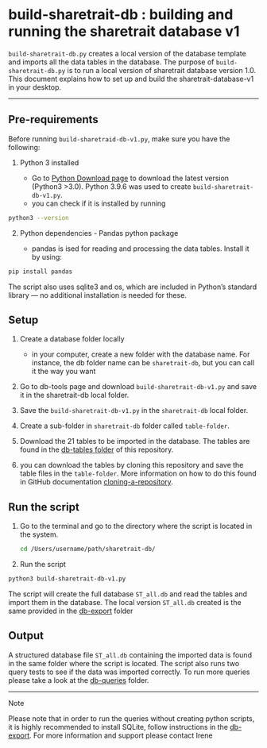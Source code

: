 # build-sharetrait-db : building and running the sharetrait database v1

`build-sharetrait-db.py` creates a local version of the database template and imports all the data tables in the database. 
The purpose of `build-sharetrait-db.py` is to run a local version of sharetrait database version 1.0. 
This document explains how to set up and build the sharetrait-database-v1 in your desktop.

---
## Pre-requirements

Before running `build-sharetraid-db-v1.py`, make sure you have the following:

1. Python 3 installed
   
   - Go to [Python Download page](https://www.python.org/downloads/) to download the latest version (Python3 >3.0). Python 3.9.6 was used to create `build-sharetrait-db-v1.py`.
   - you can check if it is installed by running
  ```bash
  python3 --version
  ```

2. Python dependencies - Pandas python package
   
   - pandas is ised for reading and processing the data tables. Install it by using:
  
  ```bash
  pip install pandas
  ```

The script also uses sqlite3 and os, which are included in Python’s standard library — no additional installation is needed for these.

## Setup

1. Create a database folder locally
   
   - in your computer, create a new folder with the database name. For instance, the db folder name can be `sharetrait-db`, but you can call it the way you want
     
2. Go to db-tools page and download `build-sharetrait-db-v1.py` and save it in the sharetrait-db local folder.

3. Save the `build-sharetrait-db-v1.py` in the `sharetrait-db` local folder.
   
4. Create a sub-folder in `sharetrait-db` folder called `table-folder`.
   
5. Download the 21 tables to be imported in the database. The tables are found in the [db-tables folder](https://github.com/ShareTraitProject/ShareTraitDatabase/tree/main/sharetrait-database-v1/db-tables) of this repository.
   
6. you can download the tables by cloning this repository and save the table files in the `table-folder`. More information on how to do this found in GitHub documentation [cloning-a-repository](https://docs.github.com/en/repositories/creating-and-managing-repositories/cloning-a-repository).

## Run the script

1. Go to the terminal and go to the directory where the script is located in the system.

   ```bash
   cd /Users/username/path/sharetrait-db/
   ```

2. Run the script

  ```bash
  python3 build-sharetrait-db-v1.py
  ```

The script will create the full database `ST_all.db` and read the tables and import them in the database. 
The local version `ST_all.db` created is the same provided in the [db-export](https://github.com/ShareTraitProject/ShareTraitDatabase/tree/main/sharetrait-database-v1/db-export) folder 

## Output

A structured database file `ST_all.db` containing the imported data is found in the same folder where the script is located. 
The script also runs two query tests to see if the data was imported correctly. 
To run more queries please take a look at the [db-queries](https://github.com/ShareTraitProject/ShareTraitDatabase/tree/main/sharetrait-database-v1/db-queries) folder.



---
> [!NOTE] 
Please note that in order to run the queries without creating python scripts, it is highly recommended to install SQLite, follow instructions in the [db-export](https://github.com/ShareTraitProject/ShareTraitDatabase/tree/main/sharetrait-database-v1/db-export). For more information and support please contact Irene




